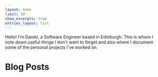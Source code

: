 ```yaml
---
layout: home
limit: 10
show_excerpts: true
entries_layout: list
---
```

Hello! I'm Daniel, a Software Engineer based in Edinburgh. This is where I note down useful things I don't want to forget and also where I document some of the personal projects I've worked on.

# Blog Posts